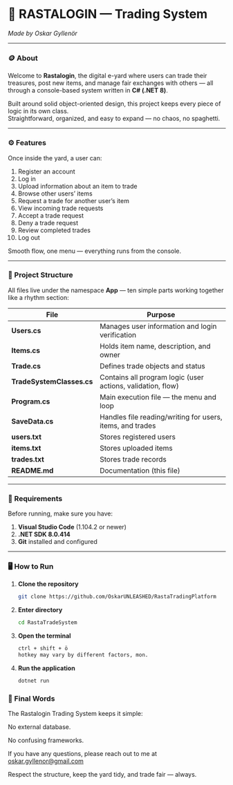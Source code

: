 # 🌴 RASTALOGIN — Trading System  
*Made by Oskar Gyllenör*

---

### 🪙 About  
Welcome to **Rastalogin**, the digital e-yard where users can trade their treasures, post new items, and manage fair exchanges with others — all through a console-based system written in **C# (.NET 8)**.

Built around solid object-oriented design, this project keeps every piece of logic in its own class.  
Straightforward, organized, and easy to expand — no chaos, no spaghetti.

---

### ⚙️ Features  
Once inside the yard, a user can:

1. Register an account  
2. Log in  
3. Upload information about an item to trade  
4. Browse other users’ items  
5. Request a trade for another user’s item  
6. View incoming trade requests  
7. Accept a trade request  
8. Deny a trade request  
9. Review completed trades  
10. Log out  

Smooth flow, one menu — everything runs from the console.

---

### 🧩 Project Structure  

All files live under the namespace **App** — ten simple parts working together like a rhythm section:

| File | Purpose |
|------|----------|
| **Users.cs** | Manages user information and login verification |
| **Items.cs** | Holds item name, description, and owner |
| **Trade.cs** | Defines trade objects and status |
| **TradeSystemClasses.cs** | Contains all program logic (user actions, validation, flow) |
| **Program.cs** | Main execution file — the menu and loop |
| **SaveData.cs** | Handles file reading/writing for users, items, and trades |
| **users.txt** | Stores registered users |
| **items.txt** | Stores uploaded items |
| **trades.txt** | Stores trade records |
| **README.md** | Documentation (this file) |

---

### 🧱 Requirements  

Before running, make sure you have:

1. **Visual Studio Code** (1.104.2 or newer)  
2. **.NET SDK 8.0.414**  
3. **Git** installed and configured  

---

### 🖥️ How to Run  

1. **Clone the repository**
   ```bash
   git clone https://github.com/OskarUNLEASHED/RastaTradingPlatform

2. **Enter directory**
   ```bash
   cd RastaTradeSystem

3. **Open the terminal**
   ```bash
   ctrl + shift + ö
   hotkey may vary by different factors, mon.

4. **Run the application**
   ```bash
   dotnet run


### 🎵 Final Words

The Rastalogin Trading System keeps it simple:

No external database.

No confusing frameworks.

If  you have any questions, please reach out to me at oskar.gyllenor@gmail.com

Respect the structure, keep the yard tidy, and trade fair — always.
   


   
